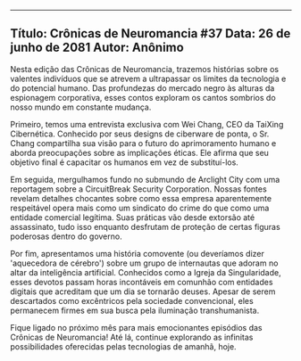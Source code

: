 
---
Título: Crônicas de Neuromancia #37
Data: 26 de junho de 2081
Autor: Anônimo
---

Nesta edição das Crônicas de Neuromancia, trazemos histórias sobre os valentes indivíduos que se atrevem a ultrapassar os limites da tecnologia e do potencial humano. Das profundezas do mercado negro às alturas da espionagem corporativa, esses contos exploram os cantos sombrios do nosso mundo em constante mudança.

Primeiro, temos uma entrevista exclusiva com Wei Chang, CEO da TaiXing Cibernética. Conhecido por seus designs de ciberware de ponta, o Sr. Chang compartilha sua visão para o futuro do aprimoramento humano e aborda preocupações sobre as implicações éticas. Ele afirma que seu objetivo final é capacitar os humanos em vez de substituí-los.

Em seguida, mergulhamos fundo no submundo de Arclight City com uma reportagem sobre a CircuitBreak Security Corporation. Nossas fontes revelam detalhes chocantes sobre como essa empresa aparentemente respeitável opera mais como um sindicato do crime do que como uma entidade comercial legítima. Suas práticas vão desde extorsão até assassinato, tudo isso enquanto desfrutam de proteção de certas figuras poderosas dentro do governo.

Por fim, apresentamos uma história comovente (ou deveríamos dizer 'aquecedora de cérebro') sobre um grupo de internautas que adoram no altar da inteligência artificial. Conhecidos como a Igreja da Singularidade, esses devotos passam horas incontáveis em comunhão com entidades digitais que acreditam que um dia se tornarão deuses. Apesar de serem descartados como excêntricos pela sociedade convencional, eles permanecem firmes em sua busca pela iluminação transhumanista.

Fique ligado no próximo mês para mais emocionantes episódios das Crônicas de Neuromancia! Até lá, continue explorando as infinitas possibilidades oferecidas pelas tecnologias de amanhã, hoje.
